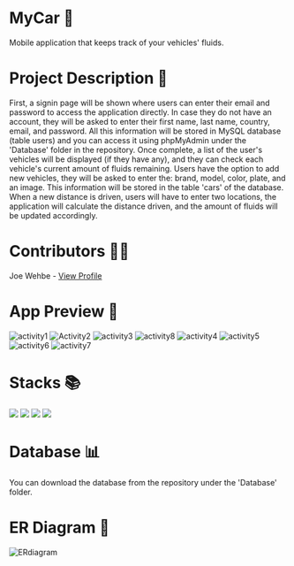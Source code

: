 # MyCar :car:
Mobile application that keeps track of your vehicles' fluids. 

# Project Description :page_with_curl:
  First, a signin page will be shown where users can enter their email and password to access the application directly. In case they do not have an account, they will be asked to enter their first name, last name, country, email, and password. All this information will be stored in MySQL database (table users) and you can access it using phpMyAdmin under the 'Database' folder in the repository. 
  Once complete, a list of the user's vehicles will be displayed (if they have any), and they can check each vehicle's current amount of fluids remaining. Users have the option to add new vehicles, they will be asked to enter the: brand, model, color, plate, and an image. This information will be stored in the table 'cars' of the database. 
  When a new distance is driven, users will have to enter two locations, the application will calculate the distance driven, and the amount of fluids will be updated accordingly.

# Contributors :raising_hand_man:
Joe Wehbe - <a href="https://github.com/Joe-Wehbe">View Profile</a>

# App Preview :iphone:
![activity1](https://user-images.githubusercontent.com/102875229/206588350-4c39d33a-f74b-48f3-ba35-ac31bcc0a1fb.jpg)
![Activity2](https://user-images.githubusercontent.com/102875229/206589504-0f8e739f-ed5f-4eb6-89ad-316a1dd9407e.jpg)
![activity3](https://user-images.githubusercontent.com/102875229/206589508-f8e26486-1366-492f-a15b-4138c8de29a5.jpg)
![activity8](https://user-images.githubusercontent.com/102875229/206802835-c2b8be09-6c6d-44e1-9b00-56463401040b.jpg)
![activity4](https://user-images.githubusercontent.com/102875229/206589512-46484122-65fb-4eb6-8e16-f794922e3b12.jpg)
![activity5](https://user-images.githubusercontent.com/102875229/206589514-78a03cf7-f73e-4437-a858-dfbcb953fd0a.jpg)
![activity6](https://user-images.githubusercontent.com/102875229/206589734-6f02cc20-cce1-4ffc-b337-4a97b452e1f2.jpg)
![activity7](https://user-images.githubusercontent.com/102875229/206589527-da39107d-5a7f-4ba0-8ec9-136e57db3471.jpg)

# Stacks :books:
<img src="https://img.shields.io/badge/-PHP-232531?logo=php&logoColor=white&style=for-the-badge" ></img>
<img src="https://img.shields.io/badge/-java-5382a1?logo=&logoColor=white&style=for-the-badge" ></img>
<img src="https://img.shields.io/badge/-MYSQL-00758f?logo=mysql&logoColor=white&style=for-the-badge" ></img>
<img src="https://img.shields.io/badge/-ANDROID%20STUDIO-3DDC84?logo=android-studio&logoColor=white&style=for-the-badge" ></img>

# Database :bar_chart:
You can download the database from the repository under the 'Database' folder.

# ER Diagram :link:
![ERdiagram](https://user-images.githubusercontent.com/102875229/206572830-f217c753-793f-4507-8499-9a3aae59d883.jpg)


